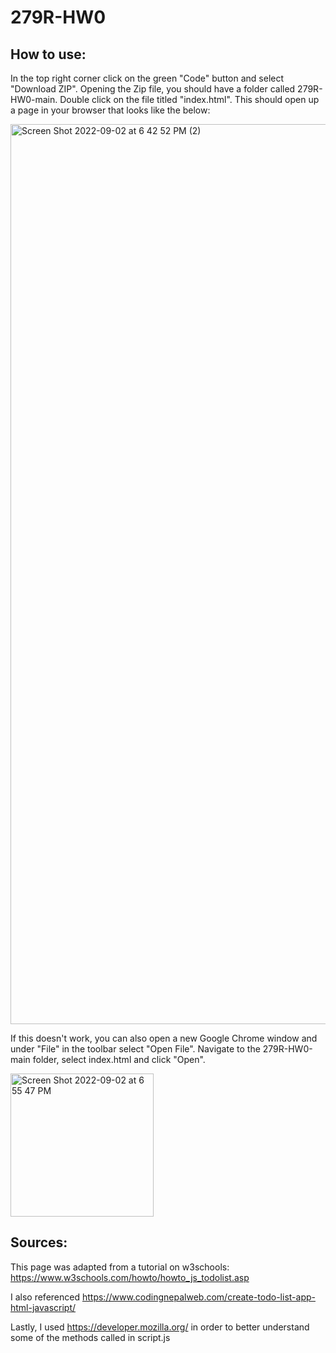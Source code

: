 # 279R-HW0

## How to use:

In the top right corner click on the green "Code" button and select "Download ZIP". Opening the Zip file, you should have a folder called 279R-HW0-main. Double click on the file titled "index.html". This should open up a page in your browser that looks like the below:

<img width="1440" alt="Screen Shot 2022-09-02 at 6 42 52 PM (2)" src="https://user-images.githubusercontent.com/60491140/188244493-6c5e6c79-a374-4f68-af0d-f0ee35eb47f8.png">

If this doesn't work, you can also open a new Google Chrome window and under "File" in the toolbar select "Open File". Navigate to the 279R-HW0-main folder, select index.html and click "Open".

<img width="229" alt="Screen Shot 2022-09-02 at 6 55 47 PM" src="https://user-images.githubusercontent.com/60491140/188244509-e1b12c08-a800-4d89-991b-44bb9740b77a.png">

## Sources:

This page was adapted from a tutorial on w3schools: https://www.w3schools.com/howto/howto_js_todolist.asp

I also referenced https://www.codingnepalweb.com/create-todo-list-app-html-javascript/

Lastly, I used https://developer.mozilla.org/ in order to better understand some of the methods called in script.js
